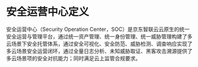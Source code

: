 # 安全运营中心定义 

安全运营中心（Security Operation Center，SOC）是京东智联云云原生的统一安全运营与管理平台，通过统一资产管理、统一身份管理、统一威胁管理构建了多云场景下安全托管体系，通过安全可视化、安全防范、威胁检测、调查响应实现了多云场景安全运营闭环，通过全量日志分析、未知威胁取证、黑客攻击溯源提供了多云场景项的安全对抗能力；同时满足云上监管合规要求。

